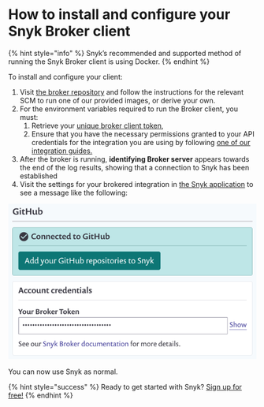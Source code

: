 # How to install and configure your Snyk Broker client

{% hint style="info" %}
Snyk’s recommended and supported method of running the Snyk Broker client is using Docker.
{% endhint %}

To install and configure your client:

1. Visit [the broker repository](https://github.com/snyk/broker) and follow the instructions for the relevant SCM to run one of our provided images, or derive your own.
2. For the environment variables required to run the Broker client, you must:
   1. Retrieve your [unique broker client token,](https://snyk.gitbook.io/user-docs/integrations/snyk-broker/retrieve-a-unique-broker-client-token)
   2. Ensure that you have the necessary permissions granted to your API credentials for the integration you are using by following [one of our integration guides.](https://snyk.gitbook.io/user-docs/integrations)
3. After the broker is running, **identifying Broker server** appears towards the end of the log results, showing that a connection to Snyk has been established
4. Visit the settings for your brokered integration in [the Snyk application](https://app.snyk.io/) to see a message like the following: 

![](../../.gitbook/assets/image%20%2860%29.png)

You can now use Snyk as normal.

{% hint style="success" %}
Ready to get started with Snyk? [Sign up for free!](https://snyk.io/login?cta=sign-up&loc=footer&page=support_docs_page)
{% endhint %}

